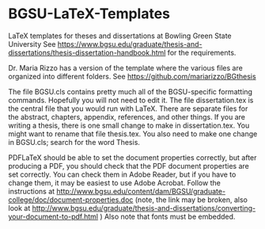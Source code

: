 # BGSU-LaTeX-Templates
LaTeX templates for theses and dissertations at Bowling Green State University
See https://www.bgsu.edu/graduate/thesis-and-dissertations/thesis-dissertation-handbook.html for the requirements.

Dr. Maria Rizzo has a version of the template where the various files are organized into different folders.  See https://github.com/mariarizzo/BGthesis

The file BGSU.cls contains pretty much all of the BGSU-specific formatting commands.  Hopefully you will not need to edit it.
The file dissertation.tex is the central file that you would run with LaTeX.
There are separate files for the abstract, chapters, appendix, references, and other things.
If you are writing a thesis, there is one small change to make in dissertation.tex.  You might want to rename that file thesis.tex.  You also need to make one change in BGSU.cls; search for the word Thesis.

PDFLaTeX should be able to set the document properties correctly, but after producing a PDF, you should check that the PDF document properties are set correctly.
You can check them in Adobe Reader, but if you have to change them, it may be easiest to use Adobe Acrobat.  Follow the instructions at http://www.bgsu.edu/content/dam/BGSU/graduate-college/doc/document-properties.doc (note, the link may be broken, also look at http://www.bgsu.edu/graduate/thesis-and-dissertations/converting-your-document-to-pdf.html )
Also note that fonts must be embedded.
